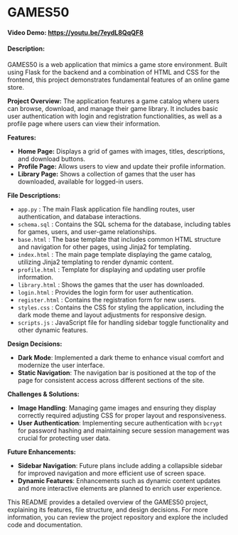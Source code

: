 # GAMES50

#### Video Demo: https://youtu.be/7eydL8QqQF8


#### Description:
GAMES50 is a web application that mimics a game store environment. Built using Flask for the backend and a combination of HTML and CSS for the frontend, this project demonstrates fundamental features of an online game store.

**Project Overview:**
The application features a game catalog where users can browse, download, and manage their game library. It includes basic user authentication with login and registration functionalities, as well as a profile page where users can view their information.

**Features:**
- **Home Page:** Displays a grid of games with images, titles, descriptions, and download buttons.
- **Profile Page:** Allows users to view and update their profile information.
- **Library Page:** Shows a collection of games that the user has downloaded, available for logged-in users.

**File Descriptions:**
- `app.py`       : The main Flask application file handling routes, user authentication, and database interactions.
- `schema.sql`   : Contains the SQL schema for the database, including tables for games, users, and user-game relationships.
- `base.html`    : The base template that includes common HTML structure and navigation for other pages, using Jinja2 for templating.
- `index.html`   : The main page template displaying the game catalog, utilizing Jinja2 templating to render dynamic content.
- `profile.html` : Template for displaying and updating user profile information.
- `library.html` : Shows the games that the user has downloaded.
- `login.html`   : Provides the login form for user authentication.
- `register.html` : Contains the registration form for new users.
- `styles.css`   : Contains the CSS for styling the application, including the dark mode theme and layout adjustments for responsive design.
- `scripts.js`   : JavaScript file for handling sidebar toggle functionality and other dynamic features.

**Design Decisions:**
- **Dark Mode**: Implemented a dark theme to enhance visual comfort and modernize the user interface.
- **Static Navigation**: The navigation bar is positioned at the top of the page for consistent access across different sections of the site.

**Challenges & Solutions:**
- **Image Handling**: Managing game images and ensuring they display correctly required adjusting CSS for proper layout and responsiveness.
- **User Authentication**: Implementing secure authentication with `bcrypt` for password hashing and maintaining secure session management was crucial for protecting user data.

**Future Enhancements:**
- **Sidebar Navigation**: Future plans include adding a collapsible sidebar for improved navigation and more efficient use of screen space.
- **Dynamic Features**: Enhancements such as dynamic content updates and more interactive elements are planned to enrich user experience.

This README provides a detailed overview of the GAMES50 project, explaining its features, file structure, and design decisions. For more information, you can review the project repository and explore the included code and documentation.
